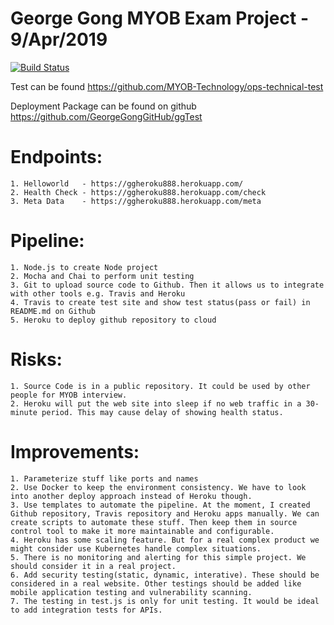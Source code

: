 # George Gong MYOB Exam Project - 9/Apr/2019

[![Build Status](https://travis-ci.org/GeorgeGongGitHub/ggTest.svg?branch=master)](https://travis-ci.org/GeorgeGongGitHub/ggTest)

Test can be found https://github.com/MYOB-Technology/ops-technical-test

Deployment Package can be found on github https://github.com/GeorgeGongGitHub/ggTest

# Endpoints:
	1. Helloworld	- https://ggheroku888.herokuapp.com/
	2. Health Check	- https://ggheroku888.herokuapp.com/check
	3. Meta Data	- https://ggheroku888.herokuapp.com/meta

# Pipeline:
	1. Node.js to create Node project
	2. Mocha and Chai to perform unit testing
	3. Git to upload source code to Github. Then it allows us to integrate with other tools e.g. Travis and Heroku
	4. Travis to create test site and show test status(pass or fail) in README.md on Github
	5. Heroku to deploy github repository to cloud

# Risks:
	1. Source Code is in a public repository. It could be used by other people for MYOB interview.
	2. Heroku will put the web site into sleep if no web traffic in a 30-minute period. This may cause delay of showing health status.
	
# Improvements:
	1. Parameterize stuff like ports and names
	2. Use Docker to keep the environment consistency. We have to look into another deploy approach instead of Heroku though.
	3. Use templates to automate the pipeline. At the moment, I created Github repository, Travis repository and Heroku apps manually. We can create scripts to automate these stuff. Then keep them in source control tool to make it more maintainable and configurable.
	4. Heroku has some scaling feature. But for a real complex product we might consider use Kubernetes handle complex situations.
	5. There is no monitoring and alerting for this simple project. We should consider it in a real project.
	6. Add security testing(static, dynamic, interative). These should be considered in a real website. Other testings should be added like mobile application testing and vulnerability scanning.
	7. The testing in test.js is only for unit testing. It would be ideal to add integration tests for APIs. 
